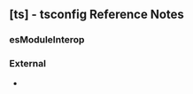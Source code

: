 ## [ts] - tsconfig Reference Notes


### **esModuleInterop**



### External
* [](https://www.typescriptlang.org/tsconfig)


